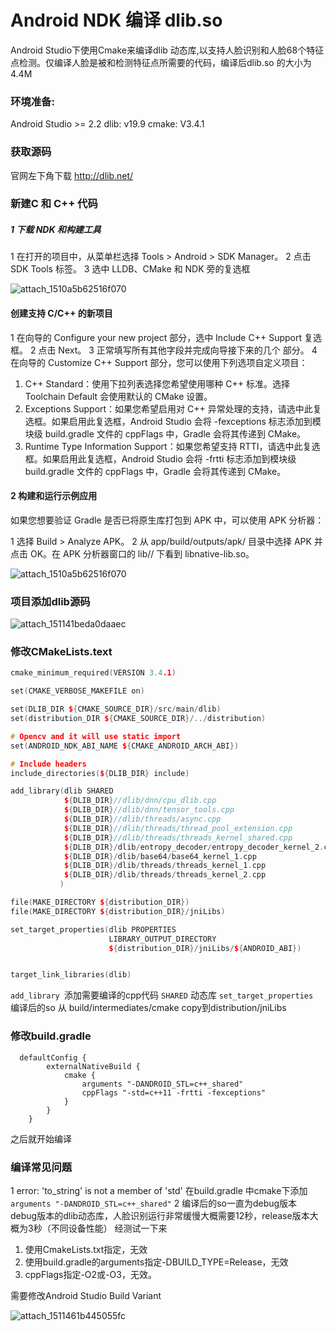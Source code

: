 # Android NDK 编译 dlib.so
Android Studio下使用Cmake来编译dlib 动态库,以支持人脸识别和人脸68个特征点检测。仅编译人脸是被和检测特征点所需要的代码，编译后dlib.so 的大小为4.4M

### 环境准备:
Android Studio >= 2.2
dlib: v19.9
cmake:  V3.4.1

### 获取源码
官网左下角下载 http://dlib.net/

### 新建C 和 C++ 代码
##### 1 下载 NDK 和构建工具
1 在打开的项目中，从菜单栏选择 Tools > Android > SDK Manager。
2 点击 SDK Tools 标签。
3 选中 LLDB、CMake 和 NDK 旁的复选框

![attach_1510a5b62516f070](/image/1.png)

#### 创建支持 C/C++ 的新项目
1  在向导的 Configure your new project 部分，选中 Include C++ Support 复选框。
2 点击 Next。
3 正常填写所有其他字段并完成向导接下来的几个
部分。
4 在向导的 Customize C++ Support 部分，您可以使用下列选项自定义项目：
1. C++ Standard：使用下拉列表选择您希望使用哪种 C++ 标准。选择 Toolchain Default 会使用默认的 CMake 设置。
2. Exceptions Support：如果您希望启用对 C++ 异常处理的支持，请选中此复选框。如果启用此复选框，Android Studio 会将 -fexceptions 标志添加到模块级 build.gradle 文件的 cppFlags 中，Gradle 会将其传递到 CMake。
3. Runtime Type Information Support：如果您希望支持 RTTI，请选中此复选框。如果启用此复选框，Android Studio 会将 -frtti 标志添加到模块级 build.gradle 文件的 cppFlags 中，Gradle 会将其传递到 CMake。

#### 2 构建和运行示例应用
如果您想要验证 Gradle 是否已将原生库打包到 APK 中，可以使用 APK 分析器：

1 选择 Build > Analyze APK。
2 从 app/build/outputs/apk/ 目录中选择 APK 并点击 OK。在 APK 分析器窗口的 lib/<ABI>/ 下看到 libnative-lib.so。
            
![attach_1510a5b62516f070](/image/2.png)


### 项目添加dlib源码
![attach_151141beda0daaec](/image/3.png)
### 修改CMakeLists.text
```cpp
cmake_minimum_required(VERSION 3.4.1)

set(CMAKE_VERBOSE_MAKEFILE on)

set(DLIB_DIR ${CMAKE_SOURCE_DIR}/src/main/dlib)
set(distribution_DIR ${CMAKE_SOURCE_DIR}/../distribution)

# Opencv and it will use static import
set(ANDROID_NDK_ABI_NAME ${CMAKE_ANDROID_ARCH_ABI})

# Include headers
include_directories(${DLIB_DIR} include)

add_library(dlib SHARED
            ${DLIB_DIR}//dlib/dnn/cpu_dlib.cpp
            ${DLIB_DIR}//dlib/dnn/tensor_tools.cpp
            ${DLIB_DIR}//dlib/threads/async.cpp
            ${DLIB_DIR}//dlib/threads/thread_pool_extension.cpp
            ${DLIB_DIR}//dlib/threads/threads_kernel_shared.cpp
            ${DLIB_DIR}/dlib/entropy_decoder/entropy_decoder_kernel_2.cpp
            ${DLIB_DIR}/dlib/base64/base64_kernel_1.cpp
            ${DLIB_DIR}/dlib/threads/threads_kernel_1.cpp
            ${DLIB_DIR}/dlib/threads/threads_kernel_2.cpp
           )

file(MAKE_DIRECTORY ${distribution_DIR})
file(MAKE_DIRECTORY ${distribution_DIR}/jniLibs)

set_target_properties(dlib PROPERTIES
                      LIBRARY_OUTPUT_DIRECTORY
                      ${distribution_DIR}/jniLibs/${ANDROID_ABI})


target_link_libraries(dlib)


```
`add_library `添加需要编译的cpp代码  `SHARED` 动态库
`set_target_properties ` 编译后的so 从 build/intermediates/cmake copy到distribution/jniLibs

### 修改build.gradle
```
  defaultConfig {
        externalNativeBuild {
            cmake {
                arguments "-DANDROID_STL=c++_shared"
                cppFlags "-std=c++11 -frtti -fexceptions"
            }
        }
    }
```
之后就开始编译
### 编译常见问题
1  error: 'to_string' is not a member of 'std'
在build.gradle 中cmake下添加     ` arguments "-DANDROID_STL=c++_shared"`
2 编译后的so一直为debug版本
debug版本的dlib动态库，人脸识别运行非常缓慢大概需要12秒，release版本大概为3秒（不同设备性能）
经测试一下来
1. 使用CmakeLists.txt指定，无效
2. 使用build.gradle的arguments指定-DBUILD_TYPE=Release，无效
3. cppFlags指定-O2或-O3，无效。

需要修改Android Studio Build Variant


![attach_1511461b445055fc](/image/4.png)

